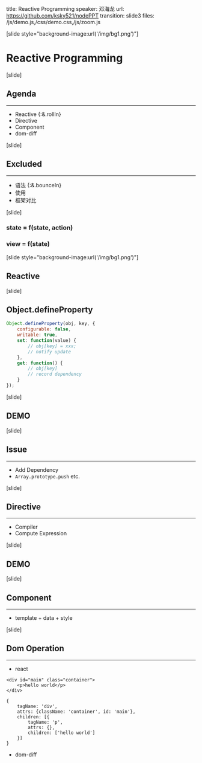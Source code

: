title: Reactive Programming
speaker: 邓海龙
url: https://github.com/ksky521/nodePPT
transition: slide3
files: /js/demo.js,/css/demo.css,/js/zoom.js

[slide style="background-image:url('/img/bg1.png')"]
# Reactive Programming

[slide]

## Agenda
----
* Reactive {:&.rollIn}
* Directive
* Component
* dom-diff

[slide]
## Excluded
----
* 语法 {:&.bounceIn}
* 使用
* 框架对比

[slide]
### state = f(state, action)
### view = f(state)

[slide style="background-image:url('/img/bg1.png')"]
## Reactive

[slide]
## Object.defineProperty
```javascript
Object.defineProperty(obj, key, {
	configurable: false,
	writable: true,
	set: function(value) {
		// obj[key] = xxx;
		// notify update
	},
	get: function() {
		// obj[key]
		// record dependency
	}
});
```

[slide]
## DEMO

[slide]
## Issue
----
* Add Dependency
* `Array.prototype.push` etc.


[slide]
## Directive
----
* Compiler
* Compute Expression

[slide]
## DEMO


[slide]
## Component
----
* template + data + style


[slide]
## Dom Operation
----
* react
```
<div id="main" class="container">
	<p>hello world</p>
</div>
```

```
{
	tagName: 'div',
	attrs: {className: 'container', id: 'main'},
	children: [{
		tagName: 'p',
		attrs: {},
		children: ['hello world']
	}]
}
```
* dom-diff

